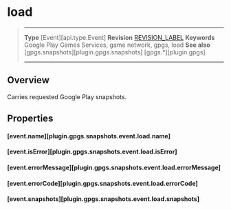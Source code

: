 # load

> --------------------- ------------------------------------------------------------------------------------------
> __Type__              [Event][api.type.Event]
> __Revision__          [REVISION_LABEL](REVISION_URL)
> __Keywords__          Google Play Games Services, game network, gpgs, load
> __See also__          [gpgs.snapshots][plugin.gpgs.snapshots]
>                       [gpgs.*][plugin.gpgs]
> --------------------- ------------------------------------------------------------------------------------------

## Overview

Carries requested Google Play snapshots.

## Properties

#### [event.name][plugin.gpgs.snapshots.event.load.name]

#### [event.isError][plugin.gpgs.snapshots.event.load.isError]

#### [event.errorMessage][plugin.gpgs.snapshots.event.load.errorMessage]

#### [event.errorCode][plugin.gpgs.snapshots.event.load.errorCode]

#### [event.snapshots][plugin.gpgs.snapshots.event.load.snapshots]